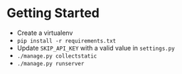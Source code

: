 # Getting Started

- Create a virtualenv
- `pip install -r requirements.txt`
- Update `SKIP_API_KEY` with a valid value in `settings.py`
- `./manage.py collectstatic`
- `./manage.py runserver`
